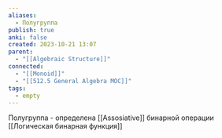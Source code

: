 ```yaml
---
aliases:
  - Полугруппа
publish: true
anki: false
created: 2023-10-21 13:07
parent:
  - "[[Algebraic Structure]]"
connected:
  - "[[Monoid]]"
  - "[[512.5 General Algebra MOC]]"
tags:
  - empty
---
```

Полугруппа - определена [[Assosiative]] бинарной операции [[Логическая бинарная функция]]













